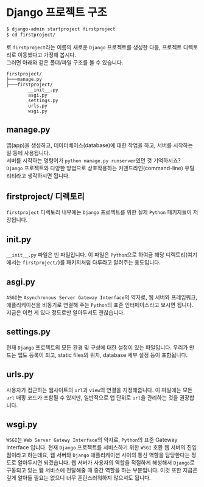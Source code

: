 # Django 프로젝트 구조  
```bash
$ django-admin startproject firstproject
$ cd firstproject/
```
로 `firstproject`라는 이름의 새로운 `Django` 프로젝트를 생성한 다음, 프로젝트 디렉토리로 이동했다고 가정해 봅시다.  
그러면 아래와 같은 폴더/파일 구조를 볼 수 있습니다.  
```
firstproject/
├───manage.py
├───firstproject/
        __init__.py
        asgi.py
        settings.py
        urls.py
        wsgi.py
```
## manage.py
앱(app)을 생성하고, 데이터베이스(database)에 대한 작업을 하고, 서버를 시작하는 일 등에 사용됩니다.  
서버를 시작하는 명령어가 `python manage.py runserver`였던 것 기억하시죠?  
`Django` 프로젝트와 다양한 방법으로 상호작용하는 커맨드라인(command-line) 유틸리티라고 생각하시면 됩니다.  

## firstproject/ 디렉토리
`firstproject` 디렉토리 내부에는 `Django` 프로젝트를 위한 실제 `Python` 패키지들이 저장됩니다.  

## __init__.py  
`__init__.py` 파일은 빈 파일입니다. 이 파일은 `Python`으로 하여금 해당 디렉토리(여기에서는 `firstproject/`)를 패키지처럼 다루라고 알려주는 용도입니다.  

## asgi.py  
`ASGI`는 `Asynchronous Server Gateway Interface`의 약자로, 웹 서버와 프레임워크, 애플리케이션을 비동기로 연결해 주는 `Python`의 표준 인터페이스라고 보시면 됩니다. 지금은 이런 게 있다 정도로만 알아두셔도 괜찮습니다.  

## settings.py  
현재 `Django` 프로젝트의 모든 환경 및 구성에 대한 설정이 있는 파일입니다. 우리가 만드는 앱도 등록이 되고, static files의 위치, database 세부 설정 등이 포함됩니다. 

## urls.py
사용자가 접근하는 웹사이트의 `url`과 `view`의 연결을 지정해줍니다. 이 파일에는 모든 `url` 매핑 코드가 포함될 수 있지만, 일반적으로 앱 단위로 `url`을 관리하는 것을 권장합니다.  

## wsgi.py  
`WSGI`는 `Web Server Gatewy Interface`의 약자로, `Python`의 표준 Gateway Interface 입니다. 현재 `Django` 프로젝트를 서비스하기 위한 `WSGI` 호환 웹 서버의 진입점이라고 하는데요, 웹 서버와 `Django` 애플리케이션 사이의 통신 역할을 담당한다는 정도로 알아두시면 되겠습니다. 웹 서버가 사용자의 역할을 적절하게 해성해서 `Django`로 구동되고 있는 웹 서비스에 전달해줄 때 중간 역할을 하는 부분입니다. 이것 또한 지금은 깊게 알아둘 필요는 없으니 너무 혼란스러워하지 않으셔도 됩니다.  

